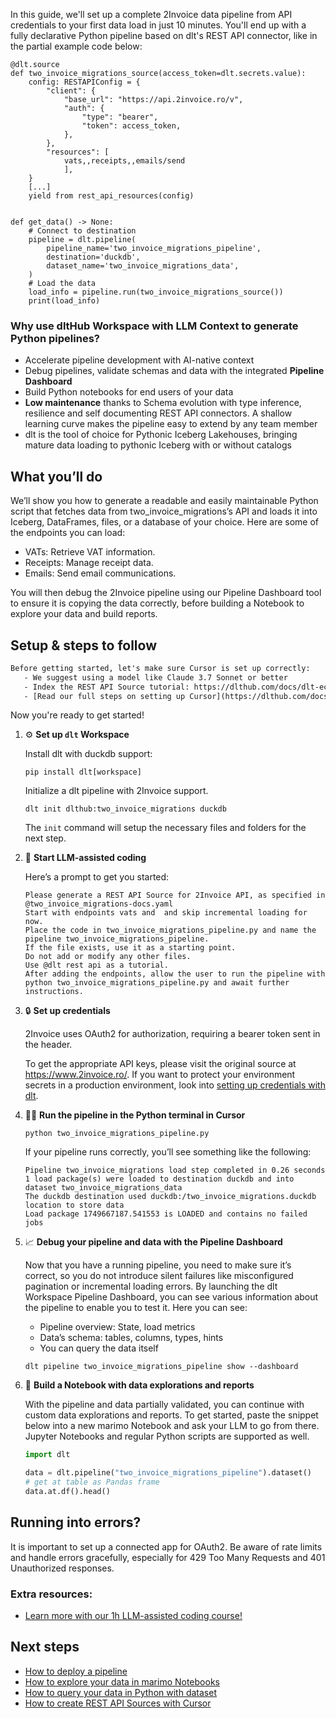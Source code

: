 In this guide, we'll set up a complete 2Invoice data pipeline from API credentials to your first data load in just 10 minutes. You'll end up with a fully declarative Python pipeline based on dlt's REST API connector, like in the partial example code below:

```python-outcome
@dlt.source
def two_invoice_migrations_source(access_token=dlt.secrets.value):
    config: RESTAPIConfig = {
        "client": {
            "base_url": "https://api.2invoice.ro/v",
            "auth": {
                "type": "bearer",
                "token": access_token,
            },
        },
        "resources": [
            vats,,receipts,,emails/send
            ],
    }
    [...]
    yield from rest_api_resources(config)


def get_data() -> None:
    # Connect to destination
    pipeline = dlt.pipeline(
        pipeline_name='two_invoice_migrations_pipeline',
        destination='duckdb',
        dataset_name='two_invoice_migrations_data', 
    )
    # Load the data
    load_info = pipeline.run(two_invoice_migrations_source())
    print(load_info) 
```

### Why use dltHub Workspace with LLM Context to generate Python pipelines?

- Accelerate pipeline development with AI-native context
- Debug pipelines, validate schemas and data with the integrated **Pipeline Dashboard**
- Build Python notebooks for end users of your data
- **Low maintenance** thanks to Schema evolution with type inference, resilience and self documenting REST API connectors. A shallow learning curve makes the pipeline easy to extend by any team member
- dlt is the tool of choice for Pythonic Iceberg Lakehouses, bringing mature data loading to pythonic Iceberg with or without catalogs

## What you’ll do

We’ll show you how to generate a readable and easily maintainable Python script that fetches data from two_invoice_migrations’s API and loads it into Iceberg, DataFrames, files, or a database of your choice. Here are some of the endpoints you can load:

- VATs: Retrieve VAT information.
- Receipts: Manage receipt data.
- Emails: Send email communications.

You will then debug the 2Invoice pipeline using our Pipeline Dashboard tool to ensure it is copying the data correctly, before building a Notebook to explore your data and build reports.

## Setup & steps to follow

```default
Before getting started, let's make sure Cursor is set up correctly:
   - We suggest using a model like Claude 3.7 Sonnet or better
   - Index the REST API Source tutorial: https://dlthub.com/docs/dlt-ecosystem/verified-sources/rest_api/ and add it to context as **@dlt rest api**
   - [Read our full steps on setting up Cursor](https://dlthub.com/docs/dlt-ecosystem/llm-tooling/cursor-restapi#23-configuring-cursor-with-documentation)
```

Now you're ready to get started!

1. ⚙️ **Set up `dlt` Workspace**
    
    Install dlt with duckdb support:
    ```shell
    pip install dlt[workspace]
    ```

    Initialize a dlt pipeline with 2Invoice support.
    ```shell
    dlt init dlthub:two_invoice_migrations duckdb
    ```

    The `init` command will setup the necessary files and folders for the next step.
    
2. 🤠 **Start LLM-assisted coding**
    
    Here’s a prompt to get you started:
    
    ```prompt
    Please generate a REST API Source for 2Invoice API, as specified in @two_invoice_migrations-docs.yaml 
    Start with endpoints vats and  and skip incremental loading for now. 
    Place the code in two_invoice_migrations_pipeline.py and name the pipeline two_invoice_migrations_pipeline. 
    If the file exists, use it as a starting point. 
    Do not add or modify any other files. 
    Use @dlt rest api as a tutorial. 
    After adding the endpoints, allow the user to run the pipeline with python two_invoice_migrations_pipeline.py and await further instructions.
    ```

    
3. 🔒 **Set up credentials** 
    
    2Invoice uses OAuth2 for authorization, requiring a bearer token sent in the header.
    
    To get the appropriate API keys, please visit the original source at https://www.2invoice.ro/.
    If you want to protect your environment secrets in a production environment, look into [setting up credentials with dlt](https://dlthub.com/docs/walkthroughs/add_credentials).
    
4. 🏃‍♀️ **Run the pipeline in the Python terminal in Cursor**
    
    ```shell
    python two_invoice_migrations_pipeline.py
    ```
    
    If your pipeline runs correctly, you’ll see something like the following:
    
    ```shell
    Pipeline two_invoice_migrations load step completed in 0.26 seconds
    1 load package(s) were loaded to destination duckdb and into dataset two_invoice_migrations_data
    The duckdb destination used duckdb:/two_invoice_migrations.duckdb location to store data
    Load package 1749667187.541553 is LOADED and contains no failed jobs
    ```
    
5. 📈 **Debug your pipeline and data with the Pipeline Dashboard**

    Now that you have a running pipeline, you need to make sure it’s correct, so you do not introduce silent failures like misconfigured pagination or incremental loading errors. By launching the dlt Workspace Pipeline Dashboard, you can see various information about the pipeline to enable you to test it. Here you can see:
    - Pipeline overview: State, load metrics
    - Data’s schema: tables, columns, types, hints
    - You can query the data itself
    
    ```shell
    dlt pipeline two_invoice_migrations_pipeline show --dashboard
    ```
    
6. 🐍 **Build a Notebook with data explorations and reports**

    With the pipeline and data partially validated, you can continue with custom data explorations and reports. To get started, paste the snippet below into a new marimo Notebook and ask your LLM to go from there. Jupyter Notebooks and regular Python scripts are supported as well.

    
    ```python
    import dlt

   data = dlt.pipeline("two_invoice_migrations_pipeline").dataset()
   # get at table as Pandas frame
   data.at.df().head()
    ```

## Running into errors?

It is important to set up a connected app for OAuth2. Be aware of rate limits and handle errors gracefully, especially for 429 Too Many Requests and 401 Unauthorized responses.

### Extra resources:

- [Learn more with our 1h LLM-assisted coding course!](https://www.youtube.com/watch?v=GGid70rnJuM)

## Next steps

- [How to deploy a pipeline](https://dlthub.com/docs/walkthroughs/deploy-a-pipeline)
- [How to explore your data in marimo Notebooks](https://dlthub.com/docs/general-usage/dataset-access/marimo)
- [How to query your data in Python with dataset](https://dlthub.com/docs/general-usage/dataset-access/dataset)
- [How to create REST API Sources with Cursor](https://dlthub.com/docs/dlt-ecosystem/llm-tooling/cursor-restapi)